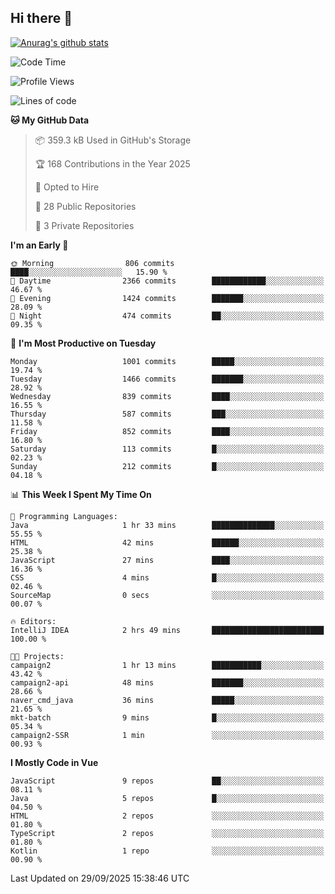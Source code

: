 ## Hi there 👋

[![Anurag's github stats](https://github-readme-stats.vercel.app/api?username=Songwonseok)](https://github.com/anuraghazra/github-readme-stats)



<!--START_SECTION:waka-->
![Code Time](http://img.shields.io/badge/Code%20Time-3%2C774%20hrs%2024%20mins-blue)

![Profile Views](http://img.shields.io/badge/Profile%20Views-0-blue)

![Lines of code](https://img.shields.io/badge/From%20Hello%20World%20I%27ve%20Written-34.8%20million%20lines%20of%20code-blue)

**🐱 My GitHub Data** 

> 📦 359.3 kB Used in GitHub's Storage 
 > 
> 🏆 168 Contributions in the Year 2025
 > 
> 💼 Opted to Hire
 > 
> 📜 28 Public Repositories 
 > 
> 🔑 3 Private Repositories 
 > 
**I'm an Early 🐤** 

```text
🌞 Morning                806 commits         ████░░░░░░░░░░░░░░░░░░░░░   15.90 % 
🌆 Daytime                2366 commits        ████████████░░░░░░░░░░░░░   46.67 % 
🌃 Evening                1424 commits        ███████░░░░░░░░░░░░░░░░░░   28.09 % 
🌙 Night                  474 commits         ██░░░░░░░░░░░░░░░░░░░░░░░   09.35 % 
```
📅 **I'm Most Productive on Tuesday** 

```text
Monday                   1001 commits        █████░░░░░░░░░░░░░░░░░░░░   19.74 % 
Tuesday                  1466 commits        ███████░░░░░░░░░░░░░░░░░░   28.92 % 
Wednesday                839 commits         ████░░░░░░░░░░░░░░░░░░░░░   16.55 % 
Thursday                 587 commits         ███░░░░░░░░░░░░░░░░░░░░░░   11.58 % 
Friday                   852 commits         ████░░░░░░░░░░░░░░░░░░░░░   16.80 % 
Saturday                 113 commits         █░░░░░░░░░░░░░░░░░░░░░░░░   02.23 % 
Sunday                   212 commits         █░░░░░░░░░░░░░░░░░░░░░░░░   04.18 % 
```


📊 **This Week I Spent My Time On** 

```text
💬 Programming Languages: 
Java                     1 hr 33 mins        ██████████████░░░░░░░░░░░   55.55 % 
HTML                     42 mins             ██████░░░░░░░░░░░░░░░░░░░   25.38 % 
JavaScript               27 mins             ████░░░░░░░░░░░░░░░░░░░░░   16.36 % 
CSS                      4 mins              █░░░░░░░░░░░░░░░░░░░░░░░░   02.46 % 
SourceMap                0 secs              ░░░░░░░░░░░░░░░░░░░░░░░░░   00.07 % 

🔥 Editors: 
IntelliJ IDEA            2 hrs 49 mins       █████████████████████████   100.00 % 

🐱‍💻 Projects: 
campaign2                1 hr 13 mins        ███████████░░░░░░░░░░░░░░   43.42 % 
campaign2-api            48 mins             ███████░░░░░░░░░░░░░░░░░░   28.66 % 
naver_cmd_java           36 mins             █████░░░░░░░░░░░░░░░░░░░░   21.65 % 
mkt-batch                9 mins              █░░░░░░░░░░░░░░░░░░░░░░░░   05.34 % 
campaign2-SSR            1 min               ░░░░░░░░░░░░░░░░░░░░░░░░░   00.93 % 
```

**I Mostly Code in Vue** 

```text
JavaScript               9 repos             ██░░░░░░░░░░░░░░░░░░░░░░░   08.11 % 
Java                     5 repos             █░░░░░░░░░░░░░░░░░░░░░░░░   04.50 % 
HTML                     2 repos             ░░░░░░░░░░░░░░░░░░░░░░░░░   01.80 % 
TypeScript               2 repos             ░░░░░░░░░░░░░░░░░░░░░░░░░   01.80 % 
Kotlin                   1 repo              ░░░░░░░░░░░░░░░░░░░░░░░░░   00.90 % 
```




 Last Updated on 29/09/2025 15:38:46 UTC
<!--END_SECTION:waka-->

